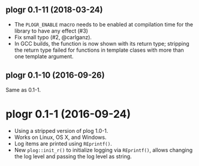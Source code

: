 ## plogr 0.1-11 (2018-03-24)

- The `PLOGR_ENABLE` macro needs to be enabled at compilation time for the library to have any effect (#3)
- Fix small typo (#2, @carlganz).
- In GCC builds, the function is now shown with its return type; stripping the return type failed for functions in template clases with more than one template argument.


## plogr 0.1-10 (2016-09-26)

Same as 0.1-1.



# plogr 0.1-1 (2016-09-24)

- Using a stripped version of plog 1.0-1.
- Works on Linux, OS X, and Windows.
- Log items are printed using `REprintf()`.
- New `plog::init_r()` to initialize logging via  `REprintf()`, allows changing the log level and passing the log level as string.
